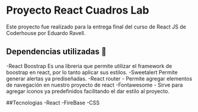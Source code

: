 # Proyecto React Cuadros Lab

Este proyecto fue realizado para la entrega final del curso de React JS de Coderhouse por Eduardo Ravell.
 
## Dependencias utilizadas 👦
-React Boostrap  Es una libreria que permite utilizar el framework de boostrap en react, por lo tanto aplicar sus estilos.
-Sweetalert  Permite generar alertas ya prediseñadas. 
-React router - Permite agregar elementos de navegación en nuestro proyecto de react
-Fontawesome  - Sirve para agregar iconos ya predefinidos facilitando el dar estilo al proyecto.

##Tecnologias
-React
-FireBase
-CSS
